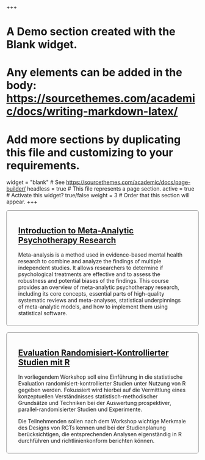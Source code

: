 +++
# A Demo section created with the Blank widget.
# Any elements can be added in the body: https://sourcethemes.com/academic/docs/writing-markdown-latex/
# Add more sections by duplicating this file and customizing to your requirements.

widget = "blank"  # See https://sourcethemes.com/academic/docs/page-builder/
headless = true  # This file represents a page section.
active = true  # Activate this widget? true/false
weight = 3  # Order that this section will appear.
+++

<style>
.ws-box {
  border: solid 1px gray;
  border-radius: 5px;
  padding-left: 30px;
  padding-right: 30px;
  padding-top: 10px;
  padding-bottom: 10px;
}
</style>


<div class="ws-box">

<a href="/en/workshop/intro-ma/"><h2>Introduction to Meta-Analytic Psychotherapy Research</h2></a>

Meta-analysis is a method used in evidence-based mental health research to combine and analyze the findings of multiple independent studies. It allows researchers to determine if psychological treatments are effective and to assess the robustness and potential biases of the findings. This course provides an overview of meta-analytic psychotherapy research, including its core concepts, essential parts of high-quality systematic reviews and meta-analyses, statistical underpinnings of meta-analytic models, and how to implement them using statistical software.

</div>

<br>

<div class="ws-box">

<a href="/workshop/rct-evaluation-in-r/"><h2>Evaluation Randomisiert-Kontrollierter Studien mit R</h2></a>

In vorliegendem Workshop soll eine Einführung in die statistische Evaluation randomisiert-kontrollierter Studien unter Nutzung von R gegeben werden. Fokussiert wird hierbei auf die Vermittlung eines konzeptuellen Verständnisses statistisch-methodischer Grundsätze und Techniken bei der Auswertung prospektiver, parallel-randomisierter Studien und Experimente. 

Die Teilnehmenden sollen nach dem Workshop wichtige Merkmale des Designs von RCTs kennen und bei der Studienplanung berücksichtigen, die entsprechenden Analysen eigenständig in R durchführen und richtlinienkonform berichten können.

</div>
